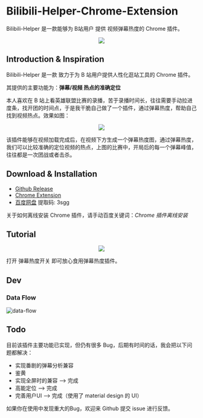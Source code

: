 # Bilibili-Helper-Chrome-Extension

Bilibili-Helper 是一款能够为 B站用户 提供 视频弹幕热度的 Chrome 插件。

<p align="center">
  <a href="https://media.giphy.com/media/f9XpASOHKdr1aaM2zx/giphy.gif">
    <img src="https://media.giphy.com/media/f9XpASOHKdr1aaM2zx/giphy.gif">
  </a>
</p>

## Introduction & Inspiration

Bilibili-Helper 是一款 致力于为 B 站用户提供人性化逛站工具的 Chrome 插件。

其提供的主要功能为：**弹幕/视频 热点的准确定位**

本人喜欢在 B 站上看英雄联盟比赛的录播，苦于录播时间长，往往需要手动拉进度条，找开团的时间点，于是我干脆自己做了一个插件，通过弹幕热度，帮助自己找到视频热点。效果如图：

<p align="center">
  <a href="https://wansho-blog-pic.oss-cn-beijing.aliyuncs.com/bilibili-helper/%E5%BC%B9%E5%B9%95%E7%83%AD%E5%BA%A6%E5%AE%9A%E4%BD%8D.jpg">
    <img src="https://wansho-blog-pic.oss-cn-beijing.aliyuncs.com/bilibili-helper/%E5%BC%B9%E5%B9%95%E7%83%AD%E5%BA%A6%E5%AE%9A%E4%BD%8D.jpg">
  </a>
</p>

该插件能够在视频加载完成后，在视频下方生成一个弹幕热度图，通过弹幕热度，我们可以比较准确的定位视频的热点，上图的比赛中，开局后的每一个弹幕峰值，往往都是一次团战或者击杀。

## Download & Installation

* [Github Release](https://github.com/wansho/bilibili-helper-chrome-extension/releases)
* [Chrome Extension](https://chrome.google.com/webstore/detail/bilibili-helper/hdppmpnmokdiaabkhgnooeimhmbahdkm?hl=zh-CN&gl=CN)
* [百度网盘](https://pan.baidu.com/s/14uFFnoBGUITDbLWjDOqc-A)  提取码: 3sgg

关于如何离线安装 Chrome 插件，请手动百度关键词：*Chrome 插件离线安装*

## Tutorial

<p align="center">
  <a href="https://wansho-blog-pic.oss-cn-beijing.aliyuncs.com/bilibili-helper/tutorial.jpg">
    <img src="https://wansho-blog-pic.oss-cn-beijing.aliyuncs.com/bilibili-helper/tutorial.jpg">
  </a>
</p>

打开 弹幕热度开关 即可放心食用弹幕热度插件。

## Dev

### Data Flow

![data-flow](http://assets.processon.com/chart_image/5cad413ae4b0b39803e4165b.png?_=1554860808775)

## Todo

目前该插件主要功能已实现，但仍有很多 Bug，后期有时间的话，我会把以下问题都解决：

* 实现番剧的弹幕分析兼容
* 鉴黄
* 实现全屏时的兼容 —> 完成
* 高能定位 —> 完成
* 完善用户UI —> 完成（使用了 material design 的 UI）

如果你在使用中发现重大的Bug，欢迎来 Github 提交 issue 进行反馈。

